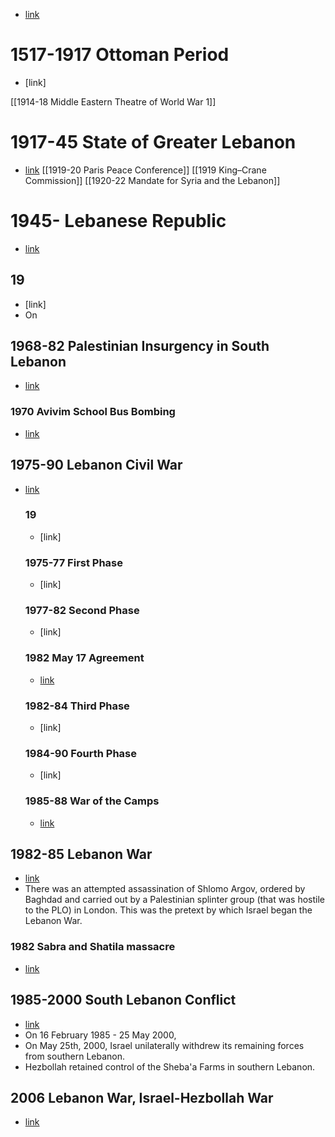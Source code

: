 - [link](https://en.wikipedia.org/wiki/Israeli%E2%80%93Lebanese_conflict)
# 1517-1917 Ottoman Period
- [link]

[[1914-18 Middle Eastern Theatre of World War 1]]
# 1917-45 State of Greater Lebanon
- [link](https://en.wikipedia.org/wiki/Greater_Lebanon)
[[1919-20 Paris Peace Conference]]
[[1919 King–Crane Commission]]
[[1920-22 Mandate for Syria and the Lebanon]]
# 1945- Lebanese Republic
- [link](https://www.notion.soen.wikipedia.org/wiki/Lebanon)
## 19
- [link]
- On
## 1968-82 Palestinian Insurgency in South Lebanon
- [link](https://en.wikipedia.org/wiki/South_Lebanon_conflict_(1985%E2%80%932000))
### 1970 Avivim School Bus Bombing
- [link](https://en.wikipedia.org/wiki/Avivim_school_bus_bombing)
## 1975-90 Lebanon Civil War
- [link](https://en.wikipedia.org/wiki/Lebanese_Civil_War)
    
    ### 19
    
    - [link]
    
    ### 1975-77 First Phase
    
    - [link]
    
    ### 1977-82 Second Phase
    
    - [link]
    
    ### 1982 May 17 Agreement
    
    - [link](https://en.wikipedia.org/wiki/May_17_Agreement)
    
    ### 1982-84 Third Phase
    
    - [link]
    
    ### 1984-90 Fourth Phase
    
    - [link]
    
    ### 1985-88 War of the Camps
    
    - [link](https://en.wikipedia.org/wiki/War_of_the_Camps)
## 1982-85 Lebanon War
- [link](https://en.wikipedia.org/wiki/1982_Lebanon_War)
- There was an attempted assassination of Shlomo Argov, ordered by Baghdad and carried out by a Palestinian splinter group (that was hostile to the PLO) in London. This was the pretext by which Israel began the Lebanon War.
### 1982 Sabra and Shatila massacre
- [link](https://en.wikipedia.org/wiki/Sabra_and_Shatila_massacre)
## 1985-2000 South Lebanon Conflict
- [link](https://en.wikipedia.org/wiki/South_Lebanon_conflict_(1985%E2%80%932000))
- On 16 February 1985 - 25 May 2000,
- On May 25th, 2000, Israel unilaterally withdrew its remaining forces from southern Lebanon.
- Hezbollah retained control of the Sheba'a Farms in southern Lebanon.
## 2006 Lebanon War, Israel-Hezbollah War
- [link](https://en.wikipedia.org/wiki/2006_Lebanon_War)
